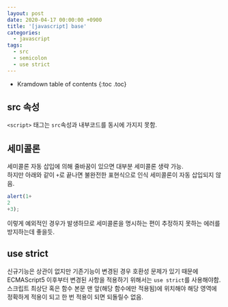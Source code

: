 ```yaml
---
layout: post
date: 2020-04-17 00:00:00 +0900
title: '[javascript] base'
categories:
  - javascript
tags:
  - src
  - semicolon
  - use strict
---
```


* Kramdown table of contents
{:toc .toc}

## src 속성

`<script>` 태그는 `src`속성과 내부코드를 동시에 가지지 못함.

## 세미콜론

세미콜론 자동 삽입에 의해 줄바꿈이 있으면 대부분 세미콜론 생략 가능.  
하지만 아래와 같이 `+`로 끝나면 불완전한 표현식으로 인식 세미콜론이 자동 삽입되지 않음.

```javascript
alert(1+
2
+3);
```

이렇게 예외적인 경우가 발생하므로 세미콜론을 명시하는 편이 추정하지 못하는 에러를 방지하는데 좋을듯.

## use strict

신규기능은 상관이 없지만 기존기능이 변경된 경우 호환성 문제가 있기 때문에  
ECMAScript5 이후부터 변경된 사항을 적용하기 위해서는 `use strict`를 사용해야함.  
스크립트 최상단 혹은 함수 본문 맨 앞(해당 함수에만 적용됨)에 위치해야 해당 영역에 정확하게 적용이 되고 한 번 적용이 되면 되돌릴수 없음.
